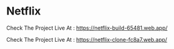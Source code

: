 # Netflix
Check The Project Live At : https://netflix-build-65481.web.app/       

Check The Project Live At : https://netflix-clone-fc8a7.web.app/
